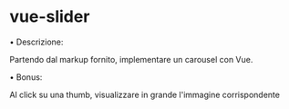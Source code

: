 # vue-slider

• Descrizione:

Partendo dal markup fornito, implementare un carousel con Vue.

• Bonus:

Al click su una thumb, visualizzare in grande l'immagine corrispondente

